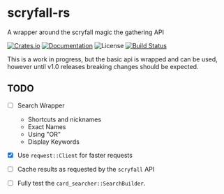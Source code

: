 # scryfall-rs

A wrapper around the scryfall magic the gathering API

[![Crates.io](https://img.shields.io/crates/v/scryfall.svg)](https://crates.io/crates/scryfall)
[![Documentation](https://docs.rs/scryfall/badge.svg)](https://docs.rs/scryfall)
![License](https://img.shields.io/badge/license-MIT-blue.svg)
[![Build Status](https://travis-ci.com/mendess/scryfall-rs.svg?branch=master)](https://travis-ci.com/mendess/scryfall-rs)


This is a work in progress, but the basic api is wrapped and can be used,
however until v1.0 releases breaking changes should be expected.

## TODO

- [ ] Search Wrapper
  - Shortcuts and nicknames
  - Exact Names
  - Using "OR"
  - Display Keywords

- [x] Use `reqwest::Client` for faster requests

- [ ] Cache results as requested by the `scryfall` API

- [ ] Fully test the `card_searcher::SearchBuilder`.
